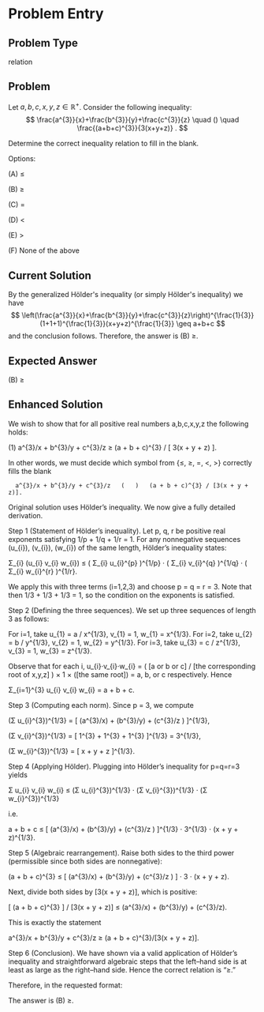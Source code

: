 # Problem Entry

## Problem Type
relation

## Problem
Let $a, b, c, x, y, z \in \mathbb{R}^{+}$. Consider the following inequality:
$$
\frac{a^{3}}{x}+\frac{b^{3}}{y}+\frac{c^{3}}{z} \quad () \quad \frac{(a+b+c)^{3}}{3(x+y+z)} .
$$

Determine the correct inequality relation to fill in the blank.

Options:

(A) $\leq$ 

(B) $\geq$

(C) $=$ 

(D) $<$

(E) $>$

(F) None of the above

## Current Solution
By the generalized Hölder's inequality (or simply Hölder's inequality) we have
$$
\left(\frac{a^{3}}{x}+\frac{b^{3}}{y}+\frac{c^{3}}{z}\right)^{\frac{1}{3}}(1+1+1)^{\frac{1}{3}}(x+y+z)^{\frac{1}{3}} \geq a+b+c
$$
and the conclusion follows. Therefore, the answer is (B) $\geq$.

## Expected Answer
(B) $\geq$

## Enhanced Solution
We wish to show that for all positive real numbers a,b,c,x,y,z the following holds:

  (1)     a^{3}/x + b^{3}/y + c^{3}/z   ≥   (a + b + c)^{3}  /  [ 3(x + y + z) ].

In other words, we must decide which symbol from {≤, ≥, =, <, >} correctly fills the blank

      a^{3}/x + b^{3}/y + c^{3}/z   (   )   (a + b + c)^{3} / [3(x + y + z)].

Original solution uses Hölder’s inequality. We now give a fully detailed derivation.

Step 1  (Statement of Hölder’s inequality).
Let p, q, r be positive real exponents satisfying 1/p + 1/q + 1/r = 1.  For any nonnegative sequences (u_{i}), (v_{i}), (w_{i}) of the same length, Hölder’s inequality states:

   Σ_{i} (u_{i} v_{i} w_{i})   ≤   ( Σ_{i} u_{i}^{p} )^{1/p} · ( Σ_{i} v_{i}^{q} )^{1/q} · ( Σ_{i} w_{i}^{r} )^{1/r}.

We apply this with three terms (i=1,2,3) and choose p = q = r = 3.  Note that then 1/3 + 1/3 + 1/3 = 1, so the condition on the exponents is satisfied.

Step 2  (Defining the three sequences).
We set up three sequences of length 3 as follows:

  For i=1, take
     u_{1} = a / x^{1/3},
     v_{1} = 1,
     w_{1} = x^{1/3}.
  For i=2, take
     u_{2} = b / y^{1/3},
     v_{2} = 1,
     w_{2} = y^{1/3}.
  For i=3, take
     u_{3} = c / z^{1/3},
     v_{3} = 1,
     w_{3} = z^{1/3}.

Observe that for each i,
   u_{i}·v_{i}·w_{i} = ( [a or b or c] / [the corresponding root of x,y,z] ) × 1 × ([the same root])
                         = a, b, or c respectively.
Hence

   Σ_{i=1}^{3} u_{i} v_{i} w_{i}   = a + b + c.

Step 3  (Computing each norm).
Since p = 3, we compute

  (Σ u_{i}^{3})^{1/3}  = [ (a^{3}/x) + (b^{3}/y) + (c^{3}/z ) ]^{1/3},

  (Σ v_{i}^{3})^{1/3}  = [ 1^{3} + 1^{3} + 1^{3} ]^{1/3} = 3^{1/3},

  (Σ w_{i}^{3})^{1/3}  = [ x + y + z ]^{1/3}.

Step 4  (Applying Hölder).
Plugging into Hölder’s inequality for p=q=r=3 yields

   Σ u_{i} v_{i} w_{i}
   ≤   (Σ u_{i}^{3})^{1/3} · (Σ v_{i}^{3})^{1/3} · (Σ w_{i}^{3})^{1/3}

   i.e.

   a + b + c  ≤  [ (a^{3}/x) + (b^{3}/y) + (c^{3}/z ) ]^{1/3} ⋅ 3^{1/3} ⋅ (x + y + z)^{1/3}.

Step 5  (Algebraic rearrangement).
Raise both sides to the third power (permissible since both sides are nonnegative):

   (a + b + c)^{3}
   ≤  [ (a^{3}/x) + (b^{3}/y) + (c^{3}/z ) ] · 3 · (x + y + z).

Next, divide both sides by [3(x + y + z)], which is positive:

   [ (a + b + c)^{3} ]  /  [3(x + y + z)]   ≤   (a^{3}/x) + (b^{3}/y) + (c^{3}/z).

This is exactly the statement

   a^{3}/x + b^{3}/y + c^{3}/z   ≥   (a + b + c)^{3}/[3(x + y + z)].

Step 6  (Conclusion).
We have shown via a valid application of Hölder’s inequality and straightforward algebraic steps that the left–hand side is at least as large as the right–hand side.  Hence the correct relation is “≥.”

Therefore, in the requested format:

The answer is (B) ≥.
